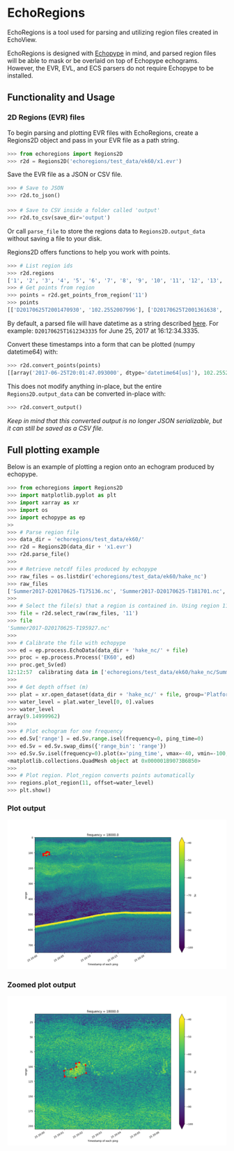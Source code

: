 # EchoRegions

EchoRegions is a tool used for parsing and utilizing region files created in EchoView.

EchoRegions is designed with [Echopype](https://github.com/OSOceanAcoustics/echopype) in mind, and parsed region files will be able to mask or be overlaid on top of Echopype echograms. However, the EVR, EVL, and ECS parsers do not require Echopype to be installed.

## Functionality and Usage

### 2D Regions (EVR) files

To begin parsing and plotting EVR files with EchoRegions, create a Regions2D object and pass in your EVR file as a path string.

```python
>>> from echoregions import Regions2D
>>> r2d = Regions2D('echoregions/test_data/ek60/x1.evr')
```

Save the EVR file as a JSON or CSV file.

```python
>>> # Save to JSON
>>> r2d.to_json()

>>> # Save to CSV inside a folder called 'output'
>>> r2d.to_csv(save_dir='output')
```
Or call `parse_file` to store the regions data to `Regions2D.output_data` without saving a file to your disk.

Regions2D offers functions to help you work with points.

```python
>>> # List region ids
>>> r2d.regions
['1', '2', '3', '4', '5', '6', '7', '8', '9', '10', '11', '12', '13', '14', '15', '16', '17', '18', '19', '20', '22', '23', '24', '25', '26', '27', '28', '29', '30', '32', '33', '34', '35']
>>> # Get points from region
>>> points = r2d.get_points_from_region('11')
>>> points
[['D20170625T2001470930', '102.2552007996'], ['D20170625T2001361638', '103.7403107496'], ['D20170625T2001378879', '109.5322395548'], ['D20170625T2001212025', '113.5420364200'], ['D20170625T2000591807', '116.2152343301'], ['D20170625T2001014815', '125.1258940304'], ['D20170625T2001014815', '126.0169600004'], ['D20170625T2001350142', '127.9476029355'], ['D20170625T2002085357', '120.0765202002'], ['D20170625T2002068059', '106.7105306497']]
```

By default, a parsed file will have datetime as a string described [here](https://support.echoview.com/WebHelp/Reference/File_formats/Export_file_formats/2D_Region_definition_file_format.htm#Data_formats). For example: `D20170625T1612343335` for June 25, 2017 at 16:12:34.3335.

Convert these timestamps into a form that can be plotted (numpy datetime64) with:
```python
>>> r2d.convert_points(points)
[[array('2017-06-25T20:01:47.093000', dtype='datetime64[us]'), 102.2552007996], [array('2017-06-25T20:01:36.163800', dtype='datetime64[us]'), 103.7403107496], [array('2017-06-25T20:01:37.887900', dtype='datetime64[us]'), 109.5322395548], [array('2017-06-25T20:01:21.202500', dtype='datetime64[us]'), 113.54203642], [array('2017-06-25T20:00:59.180700', dtype='datetime64[us]'), 116.2152343301], [array('2017-06-25T20:01:01.481500', dtype='datetime64[us]'), 125.1258940304], [array('2017-06-25T20:01:01.481500', dtype='datetime64[us]'), 126.0169600004], [array('2017-06-25T20:01:35.014200', dtype='datetime64[us]'), 127.9476029355], [array('2017-06-25T20:02:08.535700', dtype='datetime64[us]'), 120.0765202002], [array('2017-06-25T20:02:06.805900', dtype='datetime64[us]'), 106.7105306497]]
```

This does not modify anything in-place, but the entire `Regions2D.output_data` can be converted in-place with:

```python
>>> r2d.convert_output()
```

*Keep in mind that this converted output is no longer JSON serializable, but it can still be saved as a CSV file.*

## Full plotting example

Below is an example of plotting a region onto an echogram produced by echopype.
```python
>>> from echoregions import Regions2D
>>> import matplotlib.pyplot as plt
>>> import xarray as xr
>>> import os
>>> import echopype as ep
>>
>>> # Parse region file
>>> data_dir = 'echoregions/test_data/ek60/'
>>> r2d = Regions2D(data_dir + 'x1.evr')
>>> r2d.parse_file()
>>>
>>> # Retrieve netcdf files produced by echopype
>>> raw_files = os.listdir('echoregions/test_data/ek60/hake_nc')
>>> raw_files
['Summer2017-D20170625-T175136.nc', 'Summer2017-D20170625-T181701.nc', 'Summer2017-D20170625-T184227.nc', 'Summer2017-D20170625-T190753.nc', 'Summer2017-D20170625-T193400.nc', 'Summer2017-D20170625-T195927.nc', 'Summer2017-D20170625-T202452.nc', 'Summer2017-D20170625-T205018.nc', 'Summer2017-D20170625-T211542.nc', 'Summer2017-D20170625-T214108.nc']
>>>
>>> # Select the file(s) that a region is contained in. Using region 11 in this case.
>>> file = r2d.select_raw(raw_files, '11')
>>> file
'Summer2017-D20170625-T195927.nc'
>>>
>>> # Calibrate the file with echopype
>>> ed = ep.process.EchoData(data_dir + 'hake_nc/' + file)
>>> proc = ep.process.Process('EK60', ed)
>>> proc.get_Sv(ed)
12:12:57  calibrating data in ['echoregions/test_data/ek60/hake_nc/Summer2017-D20170625-T195927.nc']
>>>
>>> # Get depth offset (m)
>>> plat = xr.open_dataset(data_dir + 'hake_nc/' + file, group='Platform')
>>> water_level = plat.water_level[0, 0].values
>>> water_level
array(9.14999962)
>>>
>>> # Plot echogram for one frequency
>>> ed.Sv['range'] = ed.Sv.range.isel(frequency=0, ping_time=0)
>>> ed.Sv = ed.Sv.swap_dims({'range_bin': 'range'})
>>> ed.Sv.Sv.isel(frequency=0).plot(x='ping_time', vmax=-40, vmin=-100, yincrease=False)
<matplotlib.collections.QuadMesh object at 0x000001B9073B6B50>
>>>
>>> # Plot region. Plot_region converts points automatically
>>> regions.plot_region(11, offset=water_level)
>>> plt.show()
```
### Plot output
![example result](./imgs/plot.png)
### Zoomed plot output
![zoomed result](./imgs/plot_zoomed.png)
